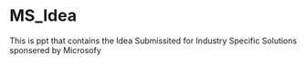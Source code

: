 # MS_Idea
This is ppt that contains the Idea Submissited for Industry Specific Solutions sponsered by Microsofy
